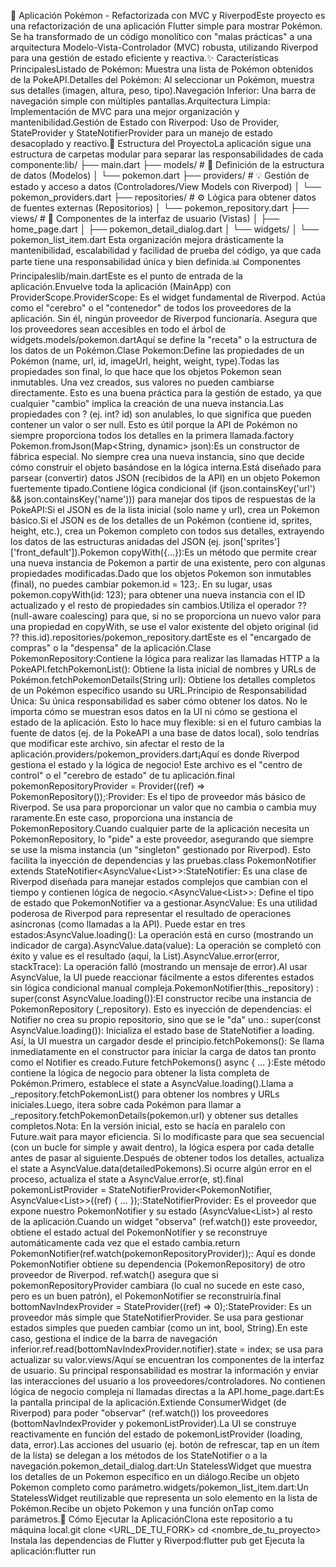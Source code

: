 🚀 Aplicación Pokémon - Refactorizada con MVC y RiverpodEste proyecto es una refactorización de una aplicación Flutter simple para mostrar Pokémon. Se ha transformado de un código monolítico con "malas prácticas" a una arquitectura Modelo-Vista-Controlador (MVC) robusta, utilizando Riverpod para una gestión de estado eficiente y reactiva.✨ Características PrincipalesListado de Pokémon: Muestra una lista de Pokémon obtenidos de la PokeAPI.Detalles del Pokémon: Al seleccionar un Pokémon, muestra sus detalles (imagen, altura, peso, tipo).Navegación Inferior: Una barra de navegación simple con múltiples pantallas.Arquitectura Limpia: Implementación de MVC para una mejor organización y mantenibilidad.Gestión de Estado con Riverpod: Uso de Provider, StateProvider y StateNotifierProvider para un manejo de estado desacoplado y reactivo.📁 Estructura del ProyectoLa aplicación sigue una estructura de carpetas modular para separar las responsabilidades de cada componente:lib/
├── main.dart
├── models/             # 📝 Definición de la estructura de datos (Modelos)
│   └── pokemon.dart
├── providers/          # 💡 Gestión de estado y acceso a datos (Controladores/View Models con Riverpod)
│   └── pokemon_providers.dart
├── repositories/       # ⚙️ Lógica para obtener datos de fuentes externas (Repositorios)
│   └── pokemon_repository.dart
├── views/              # 📱 Componentes de la interfaz de usuario (Vistas)
│   ├── home_page.dart
│   ├── pokemon_detail_dialog.dart
│   └── widgets/
│       └── pokemon_list_item.dart
Esta organización mejora drásticamente la mantenibilidad, escalabilidad y facilidad de prueba del código, ya que cada parte tiene una responsabilidad única y bien definida.📊 Componentes Principaleslib/main.dartEste es el punto de entrada de la aplicación.Envuelve toda la aplicación (MainApp) con ProviderScope.ProviderScope: Es el widget fundamental de Riverpod. Actúa como el "cerebro" o el "contenedor" de todos los proveedores de la aplicación. Sin él, ningún proveedor de Riverpod funcionaría. Asegura que los proveedores sean accesibles en todo el árbol de widgets.models/pokemon.dartAquí se define la "receta" o la estructura de los datos de un Pokémon.Clase Pokemon:Define las propiedades de un Pokémon (name, url, id, imageUrl, height, weight, type).Todas las propiedades son final, lo que hace que los objetos Pokemon sean inmutables. Una vez creados, sus valores no pueden cambiarse directamente. Esto es una buena práctica para la gestión de estado, ya que cualquier "cambio" implica la creación de una nueva instancia.Las propiedades con ? (ej. int? id) son anulables, lo que significa que pueden contener un valor o ser null. Esto es útil porque la API de Pokémon no siempre proporciona todos los detalles en la primera llamada.factory Pokemon.fromJson(Map<String, dynamic> json):Es un constructor de fábrica especial. No siempre crea una nueva instancia, sino que decide cómo construir el objeto basándose en la lógica interna.Está diseñado para parsear (convertir) datos JSON (recibidos de la API) en un objeto Pokemon fuertemente tipado.Contiene lógica condicional (if (json.containsKey('url') && json.containsKey('name'))) para manejar dos tipos de respuestas de la PokeAPI:Si el JSON es de la lista inicial (solo name y url), crea un Pokemon básico.Si el JSON es de los detalles de un Pokémon (contiene id, sprites, height, etc.), crea un Pokemon completo con todos sus detalles, extrayendo los datos de las estructuras anidadas del JSON (ej. json['sprites']['front_default']).Pokemon copyWith({...}):Es un método que permite crear una nueva instancia de Pokemon a partir de una existente, pero con algunas propiedades modificadas.Dado que los objetos Pokemon son inmutables (final), no puedes cambiar pokemon.id = 123;. En su lugar, usas pokemon.copyWith(id: 123); para obtener una nueva instancia con el ID actualizado y el resto de propiedades sin cambios.Utiliza el operador ?? (null-aware coalescing) para que, si no se proporciona un nuevo valor para una propiedad en copyWith, se use el valor existente del objeto original (id ?? this.id).repositories/pokemon_repository.dartEste es el "encargado de compras" o la "despensa" de la aplicación.Clase PokemonRepository:Contiene la lógica para realizar las llamadas HTTP a la PokeAPI.fetchPokemonList(): Obtiene la lista inicial de nombres y URLs de Pokémon.fetchPokemonDetails(String url): Obtiene los detalles completos de un Pokémon específico usando su URL.Principio de Responsabilidad Única: Su única responsabilidad es saber cómo obtener los datos. No le importa cómo se muestran esos datos en la UI ni cómo se gestiona el estado de la aplicación. Esto lo hace muy flexible: si en el futuro cambias la fuente de datos (ej. de la PokeAPI a una base de datos local), solo tendrías que modificar este archivo, sin afectar el resto de la aplicación.providers/pokemon_providers.dart¡Aquí es donde Riverpod gestiona el estado y la lógica de negocio! Este archivo es el "centro de control" o el "cerebro de estado" de tu aplicación.final pokemonRepositoryProvider = Provider((ref) => PokemonRepository());:Provider: Es el tipo de proveedor más básico de Riverpod. Se usa para proporcionar un valor que no cambia o cambia muy raramente.En este caso, proporciona una instancia de PokemonRepository.Cuando cualquier parte de la aplicación necesita un PokemonRepository, lo "pide" a este proveedor, asegurando que siempre se use la misma instancia (un "singleton" gestionado por Riverpod). Esto facilita la inyección de dependencias y las pruebas.class PokemonNotifier extends StateNotifier<AsyncValue<List<Pokemon>>>:StateNotifier: Es una clase de Riverpod diseñada para manejar estados complejos que cambian con el tiempo y contienen lógica de negocio.<AsyncValue<List<Pokemon>>>: Define el tipo de estado que PokemonNotifier va a gestionar.AsyncValue: Es una utilidad poderosa de Riverpod para representar el resultado de operaciones asíncronas (como llamadas a la API). Puede estar en tres estados:AsyncValue.loading(): La operación está en curso (mostrando un indicador de carga).AsyncValue.data(value): La operación se completó con éxito y value es el resultado (aquí, la List<Pokemon>).AsyncValue.error(error, stackTrace): La operación falló (mostrando un mensaje de error).Al usar AsyncValue, la UI puede reaccionar fácilmente a estos diferentes estados sin lógica condicional manual compleja.PokemonNotifier(this._repository) : super(const AsyncValue.loading()):El constructor recibe una instancia de PokemonRepository (_repository). Esto es inyección de dependencias: el Notifier no crea su propio repositorio, sino que se le "da" uno.: super(const AsyncValue.loading()): Inicializa el estado base de StateNotifier a loading. Así, la UI muestra un cargador desde el principio.fetchPokemons(): Se llama inmediatamente en el constructor para iniciar la carga de datos tan pronto como el Notifier es creado.Future<void> fetchPokemons() async { ... }:Este método contiene la lógica de negocio para obtener la lista completa de Pokémon.Primero, establece el state a AsyncValue.loading().Llama a _repository.fetchPokemonList() para obtener los nombres y URLs iniciales.Luego, itera sobre cada Pokémon para llamar a _repository.fetchPokemonDetails(pokemon.url) y obtener sus detalles completos.Nota: En la versión inicial, esto se hacía en paralelo con Future.wait para mayor eficiencia. Si lo modificaste para que sea secuencial (con un bucle for simple y await dentro), la lógica espera por cada detalle antes de pasar al siguiente.Después de obtener todos los detalles, actualiza el state a AsyncValue.data(detailedPokemons).Si ocurre algún error en el proceso, actualiza el state a AsyncValue.error(e, st).final pokemonListProvider = StateNotifierProvider<PokemonNotifier, AsyncValue<List<Pokemon>>>((ref) { ... });:StateNotifierProvider: Es el proveedor que expone nuestro PokemonNotifier y su estado (AsyncValue<List<Pokemon>>) al resto de la aplicación.Cuando un widget "observa" (ref.watch()) este proveedor, obtiene el estado actual del PokemonNotifier y se reconstruye automáticamente cada vez que el estado cambia.return PokemonNotifier(ref.watch(pokemonRepositoryProvider));: Aquí es donde PokemonNotifier obtiene su dependencia (PokemonRepository) de otro proveedor de Riverpod. ref.watch() asegura que si pokemonRepositoryProvider cambiara (lo cual no sucede en este caso, pero es un buen patrón), el PokemonNotifier se reconstruiría.final bottomNavIndexProvider = StateProvider<int>((ref) => 0);:StateProvider: Es un proveedor más simple que StateNotifierProvider. Se usa para gestionar estados simples que pueden cambiar (como un int, bool, String).En este caso, gestiona el índice de la barra de navegación inferior.ref.read(bottomNavIndexProvider.notifier).state = index; se usa para actualizar su valor.views/Aquí se encuentran los componentes de la interfaz de usuario. Su principal responsabilidad es mostrar la información y enviar las interacciones del usuario a los proveedores/controladores. No contienen lógica de negocio compleja ni llamadas directas a la API.home_page.dart:Es la pantalla principal de la aplicación.Extiende ConsumerWidget (de Riverpod) para poder "observar" (ref.watch()) los proveedores (bottomNavIndexProvider y pokemonListProvider).La UI se construye reactivamente en función del estado de pokemonListProvider (loading, data, error).Las acciones del usuario (ej. botón de refrescar, tap en un ítem de la lista) se delegan a los métodos de los StateNotifier o a la navegación.pokemon_detail_dialog.dart:Un StatelessWidget que muestra los detalles de un Pokemon específico en un diálogo.Recibe un objeto Pokemon completo como parámetro.widgets/pokemon_list_item.dart:Un StatelessWidget reutilizable que representa un solo elemento en la lista de Pokémon.Recibe un objeto Pokemon y una función onTap como parámetros.🚀 Cómo Ejecutar la AplicaciónClona este repositorio a tu máquina local.git clone <URL_DE_TU_FORK>
cd <nombre_de_tu_proyecto>
Instala las dependencias de Flutter y Riverpod:flutter pub get
Ejecuta la aplicación:flutter run
